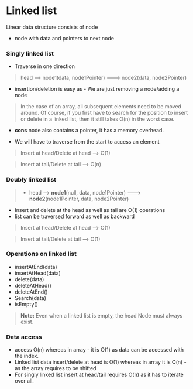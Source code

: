 # Linked list

Linear data structure consists of node
- node with data and pointers to next node

### Singly linked list
- Traverse in one direction 
> head --> node1(data, node1Pointer) ---> node2(data, node2Pointer)
- insertion/deletion is easy as - We are just removing a node/adding a node

>In the case of an array, all subsequent elements need to be moved around. Of course, if you first have to search for the position to insert or delete in a linked list, then it still takes O(n) in the worst case.

- **cons** node also contains a pointer, it has a memory overhead.

- We will have to traverse from the start to access an element

> Insert at head/Delete at head --> O(1)

> Insert at tail/Delete at tail --> O(n)

### Doubly linked list
>- head --> **node1**(null, data, node1Pointer) ---> **node2**(node1Pointer, data, node2Pointer)
- Insert and delete at the head as well as tail are O(1) operations
- list can be traversed forward as well as backward

> Insert at head/Delete at head --> O(1)

> Insert at tail/Delete at tail --> O(1)


### Operations on linked list
- insertAtEnd(data)
- insertAtHead(data)
- delete(data)
- deleteAtHead()
- deleteAtEnd()
- Search(data)
- isEmpty()



> **Note:** Even when a linked list is empty, the head Node must always exist.


### Data access
- access O(n) whereas in array - it is O(1) as data can be accessed with the index.
- Linked list data insert/delete at head is O(1) whereas in array it is O(n) - as the array requires to be shifted
- For singly linked list insert at head/tail requires O(n) as it has to iterate over all.

